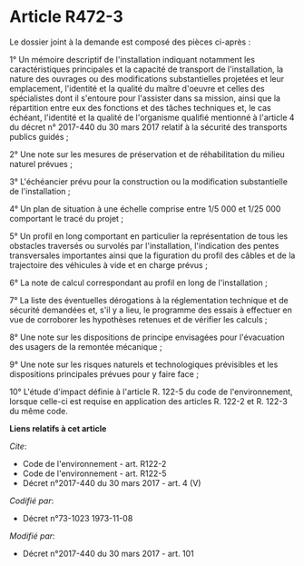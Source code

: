 # Article R472-3

Le dossier joint à la demande est composé des pièces ci-après : 

1° Un mémoire descriptif de l'installation indiquant notamment les caractéristiques principales et la capacité de transport
de l'installation, la nature des ouvrages ou des modifications substantielles projetées et leur emplacement, l'identité et la
qualité du maître d'oeuvre et celles des spécialistes dont il s'entoure pour l'assister dans sa mission, ainsi que la
répartition entre eux des fonctions et des tâches techniques et, le cas échéant, l'identité et la qualité de l'organisme
qualifié mentionné à l'article 4 du décret n° 2017-440 du 30 mars 2017 relatif à la sécurité des transports publics guidés ; 

2° Une note sur les mesures de préservation et de réhabilitation du milieu naturel prévues ; 

3° L'échéancier prévu pour la construction ou la modification substantielle de l'installation ; 

4° Un plan de situation à une échelle comprise entre 1/5 000 et 1/25 000 comportant le tracé du projet ; 

5° Un profil en long comportant en particulier la représentation de tous les obstacles traversés ou survolés par
l'installation, l'indication des pentes transversales importantes ainsi que la figuration du profil des câbles et de la
trajectoire des véhicules à vide et en charge prévus ; 

6° La note de calcul correspondant au profil en long de l'installation ; 

7° La liste des éventuelles dérogations à la réglementation technique et de sécurité demandées et, s'il y a lieu, le
programme des essais à effectuer en vue de corroborer les hypothèses retenues et de vérifier les calculs ; 

8° Une note sur les dispositions de principe envisagées pour l'évacuation des usagers de la remontée mécanique ; 

9° Une note sur les risques naturels et technologiques prévisibles et les dispositions principales prévues pour y faire
face ; 

10° L'étude d'impact définie à l'article R. 122-5 du code de l'environnement, lorsque celle-ci est requise en application des
articles R. 122-2 et R. 122-3 du même code.

**Liens relatifs à cet article**

_Cite_:

  - Code de l'environnement - art. R122-2
  - Code de l'environnement - art. R122-5
  - Décret n°2017-440 du 30 mars 2017 - art. 4 (V)

_Codifié par_:

  - Décret n°73-1023 1973-11-08

_Modifié par_:

  - Décret n°2017-440 du 30 mars 2017 - art. 101
